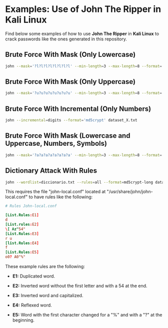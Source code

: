 # Examples: Use of John The Ripper in Kali Linux
Find below some examples of how to use **John The Ripper** in **Kali Linux** to crack passwords like the ones generated in this repository.


## Brute Force With Mask (Only Lowercase)
```sh
john --mask='?l?l?l?l?l?l?l?l' --min-length=3 --max-length=8 --format='md5crypt-long' dataset_X.txt
```

## Brute Force With Mask (Only Uppercase)
```sh
john --mask='?u?u?u?u?u?u?u?u' --min-length=3 --max-length=8 --format='md5crypt-long' dataset_X.txt
```

## Brute Force With Incremental (Only Numbers)
```sh
john --incremental=digits --format='md5crypt' dataset_X.txt
```

## Brute Force With Mask (Lowercase and Uppercase, Numbers, Symbols)
```sh
john --mask='?a?a?a?a?a?a?a?a' --min-length=3 --max-length=8 --format='md5crypt-long' dataset_X.txt
```

## Dictionary Attack With Rules
```sh
john --wordlist=diccionario.txt --rules=all --format=md5crypt-long dataset_X.txt
```

This requires the file "john-local.conf" located at "/usr/share/john/john-local.conf" to have rules like the following:

```conf
# Rules John-local.conf

[List.Rules:E1]
d
[List.rules:E2]
\[ Az"54"
[List.Rules:E3]
r u
[list.Rules:E4]
f
[List.Rules:E5]
o0? A0"%"
```

These example rules are the following:

- **E1:** Duplicated word.

- **E2:** Inverted word without the first letter and with a 54 at the end.

- **E3:** Inverted word and capitalized.

- **E4:** Reflexed word.

- **E5:** Word with the first character changed for a "%" and with a "?" at the beginning.
